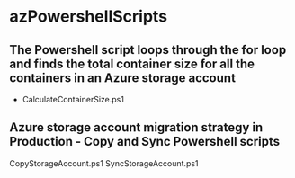 # azPowershellScripts

## The Powershell script loops through the for loop and finds the total container size for all the containers in an Azure storage account
 - CalculateContainerSize.ps1

## Azure storage account migration strategy in Production - Copy and Sync Powershell scripts
CopyStorageAccount.ps1
SyncStorageAccount.ps1

